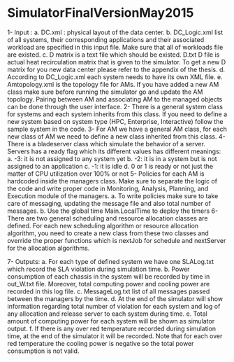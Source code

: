 # SimulatorFinalVersionMay2015
1-	Input : 
a.	DC.xml : physical layout of the data center.
b.	DC_Logic.xml  list of all systems, their corresponding applications and their associated workload are specified in this input file. Make sure that all of workloads file are existed.
c.	D matrix is a text file which should be existed. D.txt D file is actual heat recirculation matrix that is given to the simulator. To get a new D matrix for you new data center please refer to the appendix of the thesis.
d.	According to  DC_Logic.xml   each system needs to have its own XML file.
e.	Amtopology.xml is the topology file for AMs. If you have added a new AM class make sure before running the simulator go and update the AM topology. Pairing between AM and associating AM to the managed objects can be done through the user interface.
2-	There is a general system class for systems and each system inherits from this class. If you  need to define a new system based on system type (HPC, Enterprise, Interactive) follow the sample system in the code.
3-	For AM we have a general AM class, for each new class of AM we need to define a new class inherited from this class. 
4-	There is a bladeserver class which simulate the behavior of a server. Servers has a ready flag which its different values has different meanings:
a.	-3:  it is not assigned to any system yet
b.	-2: it is in a system but is not assigned to an application
c.	-1: it is idle
d.	0 or 1 is ready or not just the matter of CPU utilization over 100% or not
5-	Policies for each AM is hardcoded inside the managers class. Make sure to separate the logic of the code and write proper code in Monitoring, Analysis, Planning, and Execution module of the managers. 
a.	To write policies make sure to take care of messaging, updating the message file and also total number of messages.
b.	Use the global time Main.LocalTime to deploy the timers
6-	There are two general scheduling and resource allocation classes are defined. For each new scheduling algorithm or resource allocation algorithm, you need to create a new class from these two classes and override the proper functions which is nextJob for schedule and nextServer for the allocation algorithms. 

7-	Outputs: 
a.	For each type of defined system we have one SLALog.txt which record the SLA violation during simulation time.
b.	Power consumption of each chassis in the system will be recorded by time in out_W.txt file. Moreover, total computing power and cooling power are recorded in this log file.
c.	MessageLog.txt list of all messages passed between the managers by the time.
d.	At the end of the simulator will show information regarding total number of violation for each system and log of any allocation and release server to each system during time.
e.	Total amount of computing power for each system will be shown as simulator output.
f.	If there is any over red temperature recorded during simulation time, at the end of the simulator it will be recorded.  Note that for each over red temperature the cooling power is negative so the total power consumption is not valid.

